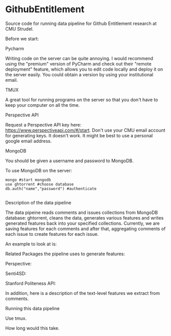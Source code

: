 # GithubEntitlement
Source code for running data pipeline for Github Entitlement research at CMU Strudel.

Before we start:

Pycharm

Writing code on the server can be quite annoying. I would recommend using the "premium" version of PyCharm and check out their "remote deployment" feature, which allows you to edit code locally and deploy it on the server easily. You could obtain a version by using your institutional email.

TMUX

A great tool for running programs on the server so that you don't have to keep your computer on all the time.

Perspective API 

Request a Perspective API key here: https://www.perspectiveapi.com/#/start. Don't use your CMU email account for generating keys. It doesn't work. It might be best to use a personal google email address.

MongoDB 

You should be given a username and password to MongoDB.

To use MongoDB on the server:

```
mongo #start mongodb
use ghtorrent #choose database
db.auth("name","password") #authenticate
   
```


Description of the data pipeline

The data pipeine reads comments and issues collections from MongoDB database: ghtorrent, cleans the data, generates 
various features and writes generated features back into your specified collections. Currently, we are saving features for each
comments and after that, aggregating comments of each issue to create features for each issue.

An example to look at is: 

Related Packages the pipeline uses to generate features:

Perspective: 

Senti4SD:

Stanford Politeness API:

In addition, here is a description of the text-level features we extract from comments.

Running this data pipeline

Use tmux. 

How long would this take.

